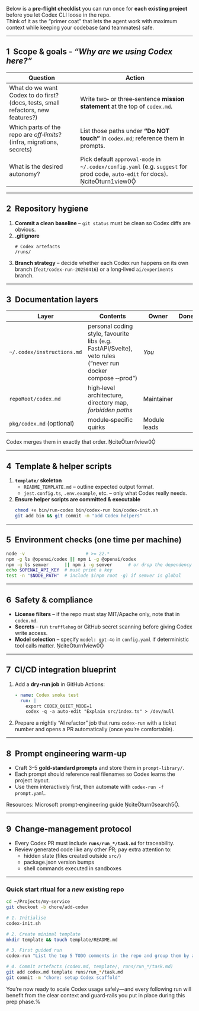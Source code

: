 Below is a **pre‑flight checklist** you can run once for **each existing project** before you let Codex CLI loose in the repo.  
Think of it as the “primer coat” that lets the agent work with maximum context while keeping your codebase (and teammates) safe.

---

## 1  Scope & goals ‑ *“Why are we using Codex here?”*  

| Question | Action |
|----------|--------|
|What do we want Codex to do first? (docs, tests, small refactors, new features?)|Write two‑ or three‑sentence **mission statement** at the top of `codex.md`.|
|Which parts of the repo are *off‑limits*? (infra, migrations, secrets)|List those paths under **“Do NOT touch”** in `codex.md`; reference them in prompts.|
|What is the desired autonomy? |Pick default `approval‑mode` in `~/.codex/config.yaml` (e.g. `suggest` for prod code, `auto-edit` for docs). citeturn1view0|

---

## 2  Repository hygiene  

1. **Commit a clean baseline** – `git status` must be clean so Codex diffs are obvious.  
2. **.gitignore**  
   ```gitignore
   # Codex artefacts
   /runs/
   ```
3. **Branch strategy** – decide whether each Codex run happens on its own branch (`feat/codex-run‑20250416`) or a long‑lived `ai/experiments` branch.

---

## 3  Documentation layers  

| Layer | Contents | Owner | Done? |
|-------|----------|-------|-------|
|`~/.codex/instructions.md` | personal coding style, favourite libs (e.g. FastAPI/Svelte), veto rules (“never run docker compose ‑‑prod”) | *You* |
|`repoRoot/codex.md` | high‑level architecture, directory map, *forbidden paths* | Maintainer |
|`pkg/codex.md` (optional) | module‑specific quirks | Module leads |

Codex merges them in exactly that order. citeturn1view0

---

## 4  Template & helper scripts

1. **`template/` skeleton**  
   * `README_TEMPLATE.md` – outline expected output format.  
   * `jest.config.ts`, `.env.example`, etc. – only what Codex really needs.
2. **Ensure helper scripts are committed & executable**  
   ```bash
   chmod +x bin/run-codex bin/codex-run bin/codex-init.sh
   git add bin && git commit -m "add Codex helpers"
   ```

---

## 5  Environment checks (one time per machine)

```bash
node -v                       # >= 22.*
npm -g ls @openai/codex || npm i -g @openai/codex
npm -g ls semver      || npm i -g semver      # or drop the dependency
echo $OPENAI_API_KEY  # must print a key
test -n "$NODE_PATH"  # include $(npm root -g) if semver is global
```

---

## 6  Safety & compliance

* **License filters** – if the repo must stay MIT/Apache only, note that in `codex.md`.  
* **Secrets** – run `trufflehog` or GitHub secret scanning before giving Codex write access.  
* **Model selection** – specify `model: gpt-4o` in `config.yaml` if deterministic tool calls matter. citeturn1view0

---

## 7  CI/CD integration blueprint

1. Add a **dry‑run job** in GitHub Actions:

   ```yaml
   - name: Codex smoke test
     run: |
       export CODEX_QUIET_MODE=1
       codex -q -a auto-edit "Explain src/index.ts" > /dev/null
   ```

2. Prepare a nightly “AI refactor” job that runs `codex-run` with a ticket number and opens a PR automatically (once you’re comfortable).

---

## 8  Prompt engineering warm‑up

* Craft 3–5 **gold‑standard prompts** and store them in `prompt‑library/`.
* Each prompt should reference real filenames so Codex learns the project layout.
* Use them interactively first, then automate with `codex-run ‑f prompt.yaml`.

Resources: Microsoft prompt‑engineering guide citeturn0search5.

---

## 9  Change‑management protocol

* Every Codex PR must include **`runs/run_*/task.md`** for traceability.
* Review generated code like any other PR; pay extra attention to:
  * hidden state (files created outside `src/`)
  * package.json version bumps
  * shell commands executed in sandboxes

---

### Quick start ritual for a *new* existing repo

```bash
cd ~/Projects/my‑service
git checkout -b chore/add-codex

# 1. Initialise
codex-init.sh

# 2. Create minimal template
mkdir template && touch template/README.md

# 3. First guided run
codex-run "List the top 5 TODO comments in the repo and group them by area"

# 4. Commit artefacts (codex.md, template/, runs/run_*/task.md)
git add codex.md template runs/run_*/task.md
git commit -m "chore: setup Codex scaffold"
```

You’re now ready to scale Codex usage safely—and every following run will
benefit from the clear context and guard‑rails you put in place during
this prep phase.%                                      
